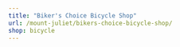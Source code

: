 ```yaml
---
title: "Biker's Choice Bicycle Shop"
url: /mount-juliet/bikers-choice-bicycle-shop/
shop: bicycle
---
```

